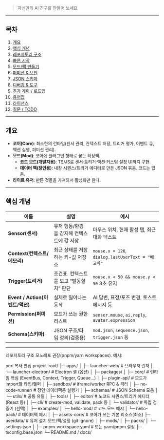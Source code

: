 # <AICompanion>
 
> 자신만의 AI 친구를 만들어 보세요

---

## 목차

1. [개요](#개요)  
2. [핵심 개념](#핵심-개념)  
3. [레포지토리 구조](#레포지토리-구조)  
4. [빠른 시작](#빠른-시작)  
5. [모드/팩 만들기](#모드팩-만들기)  
6. [퍼미션 & 보안](#퍼미션--보안)  
7. [JSON 스키마](#json-스키마)  
8. [디버깅 & 도구](#디버깅--도구)  
9. [추가 계획 / 로드맵](#추가-계획--로드맵)  
10. [용어집](#용어집)  
11. [라이선스](#라이선스)  
12. [질문 / TODO](#질문--todo)

---

## 개요

- **코어(Core)**: 최소한의 런타임(센서 관리, 컨텍스트 저장, 트리거 평가, 이벤트 큐, 액션 실행, 퍼미션 관리).  
- **모드(Mod)**: 코어에 플러그인 형태로 꽂는 확장팩.
  - **코드 모드(개발자용)**: TS/JS로 센서·트리거·액션·커스텀 설정 UI까지 구현.
  - **데이터 팩(장인용)**: 내장 시퀀스/트리거 에디터로 만든 JSON 묶음. 코드는 없음.  
- **라이트 유저**: 만든 것들을 가져와서 활성화만 한다.

---

## 핵심 개념

| 이름 | 설명 | 예시 |
|---|---|---|
| **Sensor(센서)** | 유저 행동/환경을 감지해 컨텍스트에 값 저장 | 마우스 위치, 현재 활성 탭, 최근 대화 텍스트 |
| **Context(컨텍스트/메모리)** | 최근 상태를 저장하는 키-값 저장소 | `mouse.x = 120`, `dialog.lastUserText = "배고파"` |
| **Trigger(트리거)** | 조건표. 컨텍스트를 보고 “발동할지” 판단 | `mouse.x < 50 && mouse.y < 50` 3초 유지 |
| **Event / Action(이벤트/액션)** | 실제로 일어나는 동작 | AI 답변, 표정/포즈 변경, 토스트 메시지 등 |
| **Permission(퍼미션)** | 모드가 쓰는 권한 리스트 | `sensor.mouse`, `ai.reply`, `avatar.expression` |
| **Schema(스키마)** | JSON 구조/타입 정의(검증용) | `mod.json`, `sequence.json`, `trigger.json` 등 |

---

레포지토리 구조
모노레포 권장(pnpm/yarn workspaces). 예시:

perl
복사
편집
project-root/
├─ apps/
│  ├─ launcher-web/          # 브라우저 런처
│  └─ launcher-electron/     # Electron 셸 (옵션)
│
├─ packages/
│  ├─ core/                  # 런타임 핵심 (EventBus, Context, Trigger, Queue...)
│  ├─ plugin-api/            # 모드가 import할 타입/헬퍼
│  ├─ sandbox/               # iframe/worker RPC & 격리
│  ├─ no-code-runner/        # 장인 데이터팩용 실행기
│  ├─ schemas/               # JSON Schema 모음
│  └─ utils/                 # 공통 유틸
│
├─ tools/
│  ├─ editor/                # 노코드 시퀀스/트리거 에디터 (React 등)
│  ├─ cli/                   # create-mod, validate, pack 등
│  └─ validator/             # 독립 검증기 (선택)
│
├─ examples/
│  ├─ hello-mod/             # 코드 모드 예시
│  └─ hello-pack/            # 데이터팩 예시
│
├─ assets-core/              # 코어가 쓰는 기본 리소스(최소)
├─ userdata/                 # 유저 설치 모드/팩/설정 (git ignore)
│  ├─ mods/
│  ├─ packs/
│  └─ settings.json
│
├─ pnpm-workspace.yaml       # 또는 yarn/pnpm 설정
├─ tsconfig.base.json
└─ README.md / docs/